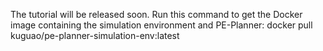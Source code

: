 The tutorial will be released soon.
Run this command to get the Docker image containing the simulation environment and PE-Planner: docker pull kuguao/pe-planner-simulation-env:latest 
